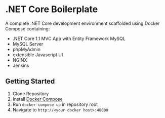 # .NET Core Boilerplate

A complete .NET Core development environment scaffolded using Docker Compose containing:

- .NET Core 1.1 MVC App with Entity Framework MySQL
- MySQL Server
- phpMyAdmin
- extensible Javascript UI
- NGINX
- Jenkins

## Getting Started

1. Clone Repository
2. Install [Docker Compose](https://docs.docker.com/compose/install/)
3. Run `docker-compose up` in repository root
4. Navigate to `http://<your docker host>:48000`
